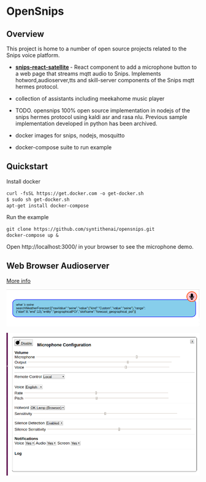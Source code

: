 # OpenSnips



## Overview

This project is home to a number of open source projects related to the Snips voice platform.

- <b>[snips-react-satellite](./snips-react-satellite/README.md) </b> - React component to add a microphone button to a web page that streams mqtt audio to Snips. Implements hotword,audioserver,tts and skill-server components of the Snips mqtt hermes protocol.

- collection of assistants including meekahome music player

- TODO. opensnips 100% open source implementation in nodejs of the snips hermes protocol using kaldi asr and rasa nlu.
Previous sample implementation developed in python has been archived.

- docker images for snips, nodejs, mosquitto

- docker-compose suite to run example


## Quickstart

Install docker
```
curl -fsSL https://get.docker.com -o get-docker.sh
$ sudo sh get-docker.sh
apt-get install docker-compose
```

Run the example
```
git clone https://github.com/syntithenai/opensnips.git
docker-compose up &

```
Open http://localhost:3000/ in your browser to see the microphone demo.


## Web Browser Audioserver

[More info](./snips-react-satellite/README.md)

![microphone ](snips-react-satellite/snips-webbrowser-audioserver-microphone.png  "microphone ")

![microphone configuration](./snips-react-satellite/snipsmicrophone_configuration.png  "microphone configuration")

